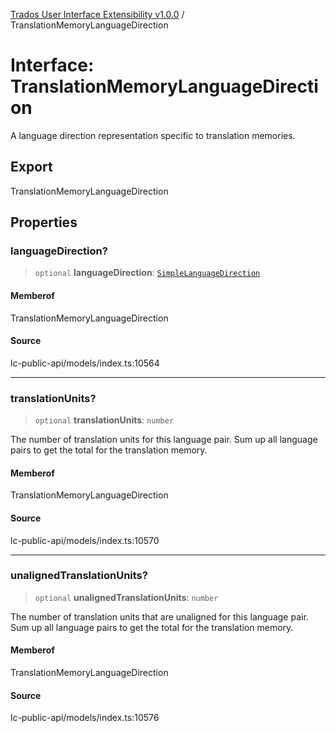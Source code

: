 [Trados User Interface Extensibility v1.0.0](../wiki/globals) / TranslationMemoryLanguageDirection

# Interface: TranslationMemoryLanguageDirection

A language direction representation specific to translation memories.

## Export

TranslationMemoryLanguageDirection

## Properties

### languageDirection?

> `optional` **languageDirection**: [`SimpleLanguageDirection`](../wiki/Interface.SimpleLanguageDirection)

#### Memberof

TranslationMemoryLanguageDirection

#### Source

lc-public-api/models/index.ts:10564

***

### translationUnits?

> `optional` **translationUnits**: `number`

The number of translation units for this language pair. Sum up all language pairs to get the total for the translation memory.

#### Memberof

TranslationMemoryLanguageDirection

#### Source

lc-public-api/models/index.ts:10570

***

### unalignedTranslationUnits?

> `optional` **unalignedTranslationUnits**: `number`

The number of translation units that are unaligned for this language pair. Sum up all language pairs to get the total for the translation memory.

#### Memberof

TranslationMemoryLanguageDirection

#### Source

lc-public-api/models/index.ts:10576

